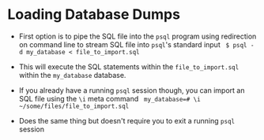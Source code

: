 # Loading Database Dumps
- First option is to pipe the SQL file into the `psql` program using redirection on command line to stream SQL file into `psql`'s standard input
  ` $ psql -d my_database < file_to_import.sql`
- This will execute the SQL statements within the `file_to_import.sql` within the `my_database` database.

- If you already have a running `psql` session though, you can import an SQL file using the `\i` meta command
  ` my_database=# \i ~/some/files/file_to_import.sql`

- Does the same thing but doesn't require you to exit a running `psql` session
